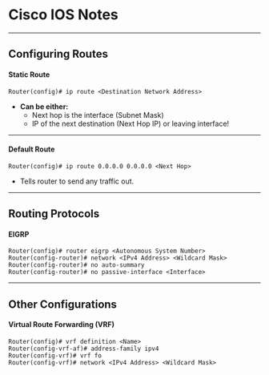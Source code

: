 # Cisco IOS Notes
___

## Configuring Routes
#### Static Route
```
Router(config)# ip route <Destination Network Address>
```
  - **Can be either:**
    - Next hop is the interface (Subnet Mask)
    - IP of the next destination (Next Hop IP) or leaving interface!
___
#### Default Route
```
Router(config)# ip route 0.0.0.0 0.0.0.0 <Next Hop>
```
- Tells router to send any traffic out.
___
## Routing Protocols
#### EIGRP
```
Router(config)# router eigrp <Autonomous System Number>
Router(config-router)# network <IPv4 Address> <Wildcard Mask>
Router(config-router)# no auto-summary
Router(config-router)# no passive-interface <Interface>
```
___
## Other Configurations
#### Virtual Route Forwarding (VRF)
```
Router(config)# vrf definition <Name>
Router(config-vrf-af)# address-family ipv4
Router(config-vrf)# vrf fo
Router(config-vrf)# network <IPv4 Address> <Wildcard Mask>
```
